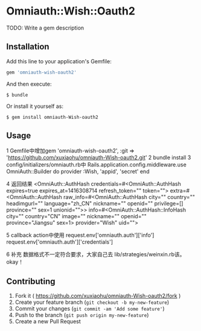 # Omniauth::Wish::Oauth2

TODO: Write a gem description

## Installation

Add this line to your application's Gemfile:

```ruby
gem 'omniauth-wish-oauth2'
```

And then execute:

    $ bundle

Or install it yourself as:

    $ gem install omniauth-Wish-oauth2

## Usage

1 Gemfile中增加gem 'omniauth-wish-oauth2', :git => 'https://github.com/xuxiaohu/omniauth-Wish-oauth2.git'
2 bundle install
3 config/initializers/omniauth.rb中
  Rails.application.config.middleware.use OmniAuth::Builder do
    provider :Wish, 'appid', 'secret'
  end
  
4 返回结果
<OmniAuth::AuthHash credentials=#<OmniAuth::AuthHash expires=true expires_at=1416308714 refresh_token="" token=""> extra=#<OmniAuth::AuthHash raw_info=#<OmniAuth::AuthHash city="" country="" headimgurl="" language="zh_CN" nickname="" openid="" privilege=[] province="" sex=1 unionid="">> info=#<OmniAuth::AuthHash::InfoHash city="" country="CN" image="" nickname="" openid="" province="Jiangsu" sex=1> provider="Wish" uid="">

5 callback action中使用
  request.env['omniauth.auth']['info']
  request.env['omniauth.auth']['credentials']

6 补充
  数据格式不一定符合要求，大家自己去 lib/strategies/weinxin.rb该。okay！

## Contributing

1. Fork it ( https://github.com/xuxiaohu/omniauth-Wish-oauth2/fork )
2. Create your feature branch (`git checkout -b my-new-feature`)
3. Commit your changes (`git commit -am 'Add some feature'`)
4. Push to the branch (`git push origin my-new-feature`)
5. Create a new Pull Request

